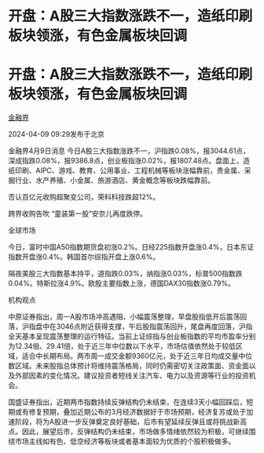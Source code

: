 # 开盘：A股三大指数涨跌不一，造纸印刷板块领涨，有色金属板块回调

# 开盘：A股三大指数涨跌不一，造纸印刷板块领涨，有色金属板块回调

[](https://news.qq.com/omn/author/8QMd3Hpa7YEbuj7f)

[金融界](https://news.qq.com/omn/author/8QMd3Hpa7YEbuj7f)

2024-04-09 09:29发布于北京

金融界4月9日消息
今日A股三大指数涨跌不一，沪指跌0.08%，报3044.61点，深成指跌0.08%，报9386.8点，创业板指涨0.02%，报1807.48点。盘面上，造纸印刷、AIPC、游戏、教育、公用事业、工程机械等板块涨幅靠前，贵金属、采掘行业、水产养殖、小金属、旅游酒店、黄金概念等板块跌幅靠前。

否认百亿元收购超聚变公司，荣科科技跌超12%。

跨界收购告吹 “童装第一股”安奈儿再度跌停。

全球市场

今日，富时中国A50指数期货盘初涨0.2%。日经225指数开盘涨0.4%，日本东证指数开盘涨0.4%。韩国首尔综指开盘上涨0.6%。

隔夜美股三大指数基本持平，道指跌0.03%，纳指涨0.03%，标普500指数跌0.04%。特斯拉涨4.9%。欧股主要指数上涨，德国DAX30指数涨0.79%。

机构观点

中原证券指出，周一A股市场冲高遇阻、小幅震荡整理，早盘股指低开后震荡回落，沪指盘中在3046点附近获得支撑，午后股指震荡回升，尾盘再度回落，沪指全天基本呈现震荡整理的运行特征。当前上证综指与创业板指数的平均市盈率分别为12.34倍、29.41倍，处于近三年中位数以下水平，市场估值依然处于较低区域，适合中长期布局。两市周一成交金额9360亿元，处于近三年日均成交量中位数区域。未来股指总体预计将维持震荡格局，同时仍需密切关注政策面、资金面以及外部因素的变化情况。建议投资者短线关注汽车、电力以及资源等行业的投资机会。

国盛证券指出，近期两市指数持续反弹结构仍未结束，在连续3天小幅回踩后，短期或有修复预期，叠加近期公布的3月经济数据好于市场预期，经济复苏或处于加速阶段，将为A股进一步反弹奠定良好基础，后市有望延续反弹且或将挑战新高点。因此，展望后市，反弹结构仍未结束，市场做多情绪依然较为积极，可继续围绕市场主线如有色、低空经济等板块或者基本面较为优质的个股积极做多。


